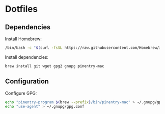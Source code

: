 # Dotfiles

## Dependencies

Install Homebrew:

```sh
/bin/bash -c "$(curl -fsSL https://raw.githubusercontent.com/Homebrew/install/HEAD/install.sh)"
```

Install dependencies:

```sh
brew install git wget gpg2 gnupg pinentry-mac
```

## Configuration

Configure GPG:

```sh
echo "pinentry-program $(brew --prefix)/bin/pinentry-mac" > ~/.gnupg/gpg-agent.conf
echo "use-agent" > ~/.gnupg/gpg.conf
```
